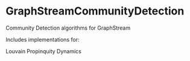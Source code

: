 GraphStreamCommunityDetection
=============================

Community Detection algorithms for GraphStream

Includes implementations for:

Louvain
Propinquity Dynamics